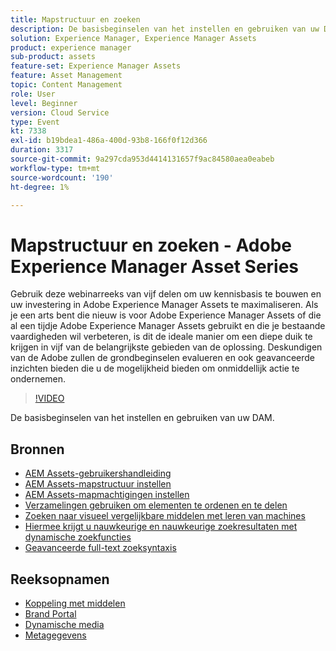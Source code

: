```yaml
---
title: Mapstructuur en zoeken
description: De basisbeginselen van het instellen en gebruiken van uw DAM
solution: Experience Manager, Experience Manager Assets
product: experience manager
sub-product: assets
feature-set: Experience Manager Assets
feature: Asset Management
topic: Content Management
role: User
level: Beginner
version: Cloud Service
type: Event
kt: 7338
exl-id: b19bdea1-486a-400d-93b8-166f0f12d366
duration: 3317
source-git-commit: 9a297cda953d4414131657f9ac84580aea0eabeb
workflow-type: tm+mt
source-wordcount: '190'
ht-degree: 1%

---
```


# Mapstructuur en zoeken - Adobe Experience Manager Asset Series

Gebruik deze webinarreeks van vijf delen om uw kennisbasis te bouwen en uw investering in Adobe Experience Manager Assets te maximaliseren. Als je een arts bent die nieuw is voor Adobe Experience Manager Assets of die al een tijdje Adobe Experience Manager Assets gebruikt en die je bestaande vaardigheden wil verbeteren, is dit de ideale manier om een diepe duik te krijgen in vijf van de belangrijkste gebieden van de oplossing. Deskundigen van de Adobe zullen de grondbeginselen evalueren en ook geavanceerde inzichten bieden die u de mogelijkheid bieden om onmiddellijk actie te ondernemen.

>[!VIDEO](https://video.tv.adobe.com/v/332135/?quality=12&learn=on&hidetitle=true)

De basisbeginselen van het instellen en gebruiken van uw DAM.

## Bronnen

* [AEM Assets-gebruikershandleiding](https://experienceleague.adobe.com/docs/experience-manager-65/assets/home.html)
* [AEM Assets-mapstructuur instellen](https://experienceleague.adobe.com/docs/experience-manager-learn/assets/configuring/baseline-folders.html)
* [AEM Assets-mapmachtigingen instellen](https://experienceleague.adobe.com/docs/experience-manager-learn/assets/configuring/baseline-permissions.html)
* [Verzamelingen gebruiken om elementen te ordenen en te delen](https://experienceleague.adobe.com/docs/experience-manager-learn/assets/search-and-discovery/collections.html)
* [Zoeken naar visueel vergelijkbare middelen met leren van machines](https://experienceleague.adobe.com/docs/experience-manager-learn/assets/search-and-discovery/search.html)
* [Hiermee krijgt u nauwkeurige en nauwkeurige zoekresultaten met dynamische zoekfuncties](https://experienceleague.adobe.com/docs/experience-manager-learn/assets/search-and-discovery/search.html)
* [Geavanceerde full-text zoeksyntaxis](https://experienceleague.adobe.com/docs/experience-manager-64/assets/using/gql-search.html?lang=en#using)

## Reeksopnamen

* [Koppeling met middelen](asset-link.md)
* [Brand Portal](brand-portal.md)
* [Dynamische media](dynamic-media.md)
* [Metagegevens](metadata.md)
